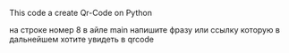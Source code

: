 This code a create Qr-Code on Python 

на строке номер 8 в айле main напишите фразу или ссылку которую в дальнейшем хотите увидеть в qrcode